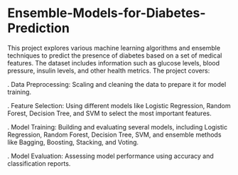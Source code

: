 # Ensemble-Models-for-Diabetes-Prediction
This project explores various machine learning algorithms and ensemble techniques to predict the presence of diabetes based on a set of medical features. The dataset includes information such as glucose levels, blood pressure, insulin levels, and other health metrics. 
The project covers:

. Data Preprocessing: Scaling and cleaning the data to prepare it for model training.

. Feature Selection: Using different models like Logistic Regression, Random Forest, Decision Tree, and SVM to select the most important features.

. Model Training: Building and evaluating several models, including Logistic Regression, Random Forest, Decision Tree, SVM, and ensemble methods like Bagging, Boosting, Stacking, and Voting.

. Model Evaluation: Assessing model performance using accuracy and classification reports.






